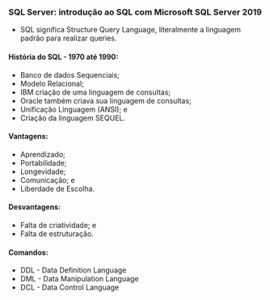 ### SQL Server: introdução ao SQL com Microsoft SQL Server 2019
- SQL significa Structure Query Language, literalmente a linguagem padrão para realizar queries.

#### História do SQL - 1970 até 1990:
- Banco de dados Sequenciais;
- Modelo Relacional;
- IBM criação de uma linguagem de consultas;
- Oracle também criava sua linguagem de consultas;
- Unificação Linguagem (ANSI); e
- Criação da linguagem SEQUEL.

#### Vantagens:
- Aprendizado;
- Portabilidade;
- Longevidade;
- Comunicação; e
- Liberdade de Escolha.

#### Desvantagens:
- Falta de criatividade; e
- Falta de estruturação.

#### Comandos:
- DDL - Data Definition Language
- DML - Data Manipulation Language
- DCL - Data Control Language